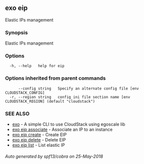## exo eip

Elastic IPs management

### Synopsis

Elastic IPs management

### Options

```
  -h, --help   help for eip
```

### Options inherited from parent commands

```
      --config string   Specify an alternate config file [env CLOUDSTACK_CONFIG]
  -r, --region string   config ini file section name [env CLOUDSTACK_REGION] (default "cloudstack")
```

### SEE ALSO

* [exo](README.md)	 - A simple CLI to use CloudStack using egoscale lib
* [exo eip associate](exo_eip_associate.md)	 - Associate an IP to an instance
* [exo eip create](exo_eip_create.md)	 - Create EIP
* [exo eip delete](exo_eip_delete.md)	 - Delete EIP
* [exo eip list](exo_eip_list.md)	 - List elastic IP

###### Auto generated by spf13/cobra on 25-May-2018
